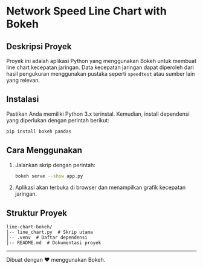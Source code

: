# Network Speed Line Chart with Bokeh

## Deskripsi Proyek
Proyek ini adalah aplikasi Python yang menggunakan Bokeh untuk membuat line chart kecepatan jaringan. Data kecepatan jaringan dapat diperoleh dari hasil pengukuran menggunakan pustaka seperti `speedtest` atau sumber lain yang relevan.

## Instalasi
Pastikan Anda memiliki Python 3.x terinstal. Kemudian, install dependensi yang diperlukan dengan perintah berikut:

```sh
pip install bokeh pandas
```

## Cara Menggunakan
1. Jalankan skrip dengan perintah:
   ```sh
   bokeh serve --show app.py
   ```
2. Aplikasi akan terbuka di browser dan menampilkan grafik kecepatan jaringan.

## Struktur Proyek
```
line-chart-bokeh/
│-- line_chart.py  # Skrip utama
│-- .venv  # Daftar dependensi
│-- README.md  # Dokumentasi proyek
```


---
Dibuat dengan ❤️ menggunakan Bokeh.

